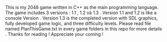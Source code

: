 This is my 2048 game written in C++ as the main programming language.
The game includes 3 versions : 1.1 , 1.2 và 1.3 .
Version 1.1 and 1.2 is like a console Version . 
Version 1.3 is the completed version with SDL graphics, fully developed game logic, and three difficulty levels.
Please read file named PlanThisGame.txt in every game folders in this repo for more details . 
Thanks for reading ! Appreciate your coming !
